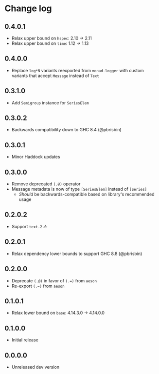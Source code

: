 # Change log

## 0.4.0.1

* Relax upper bound on `hspec`: 2.10 -> 2.11
* Relax upper bound on `time`: 1.12 -> 1.13

## 0.4.0.0

* Replace `log*N` variants reexported from `monad-logger` with custom variants
  that accept `Message` instead of `Text`

## 0.3.1.0

* Add `Semigroup` instance for `SeriesElem`

## 0.3.0.2

* Backwards compatibility down to GHC 8.4 (@pbrisbin)

## 0.3.0.1

* Minor Haddock updates

## 0.3.0.0

* Remove deprecated `(.@)` operator
* Message metadata is now of type `[SeriesElem]` instead of `[Series]`
  * _Should_ be backwards-compatible based on library's recommended usage

## 0.2.0.2

* Support `text-2.0`

## 0.2.0.1

* Relax dependency lower bounds to support GHC 8.8 (@pbrisbin)

## 0.2.0.0

* Deprecate `(.@)` in favor of `(.=)` from `aeson`
* Re-export `(.=)` from `aeson`

## 0.1.0.1

* Relax lower bound on `base`: 4.14.3.0 -> 4.14.0.0

## 0.1.0.0

* Initial release

## 0.0.0.0

* Unreleased dev version
